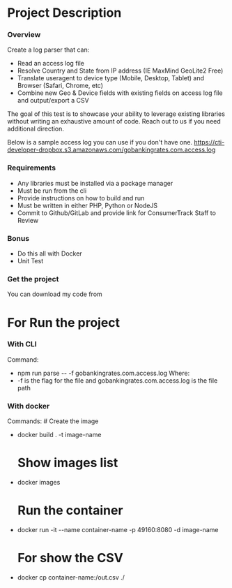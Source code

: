 # Project Description
### Overview ###
Create a log parser that can:
 - Read an access log file
 - Resolve Country and State from IP address (IE MaxMind GeoLite2 Free)
 - Translate useragent to device type (Mobile, Desktop, Tablet) and Browser (Safari, Chrome, etc)
 - Combine new Geo & Device fields with existing fields on access log file and output/export a CSV

The goal of this test is to showcase your ability to leverage existing libraries without writing an exhaustive amount of code. Reach out to us if you need additional direction.

Below is a sample access log you can use if you don't have one.
https://cti-developer-dropbox.s3.amazonaws.com/gobankingrates.com.access.log
 
### Requirements ###
 - Any libraries must be installed via a package manager
 - Must be run from the cli
 - Provide instructions on how to build and run
 - Must be written in either PHP, Python or NodeJS
 - Commit to Github/GitLab and provide link for ConsumerTrack Staff to Review
 
### Bonus ###
 - Do this all with Docker
 - Unit Test

### Get the project ###
You can download my code from 

# For Run the project #
### With CLI ###
Command: 
- npm run parse -- -f gobankingrates.com.access.log
Where: 
- -f is the flag for the file and gobankingrates.com.access.log is the file path
### With docker ###
Commands:
    # Create the image
- docker build . -t image-name 
    # Show images list
- docker images
    # Run the container
- docker run -it --name container-name -p 49160:8080 -d image-name
    # For show the CSV
- docker cp container-name:/out.csv ./


